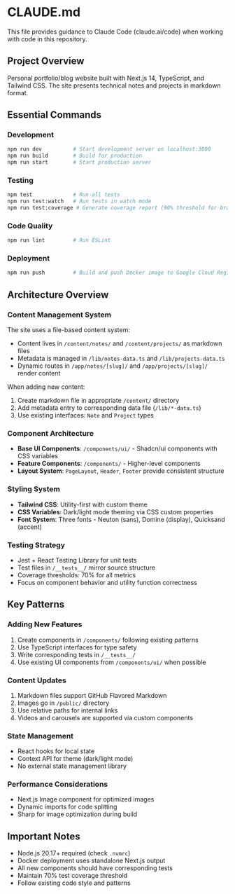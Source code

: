 # CLAUDE.md

This file provides guidance to Claude Code (claude.ai/code) when working with code in this repository.

## Project Overview

Personal portfolio/blog website built with Next.js 14, TypeScript, and Tailwind CSS. The site presents technical notes and projects in markdown format.

## Essential Commands

### Development

```bash
npm run dev          # Start development server on localhost:3000
npm run build        # Build for production
npm run start        # Start production server
```

### Testing

```bash
npm test             # Run all tests
npm run test:watch   # Run tests in watch mode
npm run test:coverage # Generate coverage report (90% threshold for branch cov required)
```

### Code Quality

```bash
npm run lint         # Run ESLint
```

### Deployment

```bash
npm run push         # Build and push Docker image to Google Cloud Registry
```

## Architecture Overview

### Content Management System

The site uses a file-based content system:

- Content lives in `/content/notes/` and `/content/projects/` as markdown files
- Metadata is managed in `/lib/notes-data.ts` and `/lib/projects-data.ts`
- Dynamic routes in `/app/notes/[slug]/` and `/app/projects/[slug]/` render content

When adding new content:

1. Create markdown file in appropriate `/content/` directory
2. Add metadata entry to corresponding data file (`/lib/*-data.ts`)
3. Use existing interfaces: `Note` and `Project` types

### Component Architecture

- **Base UI Components**: `/components/ui/` - Shadcn/ui components with CSS variables
- **Feature Components**: `/components/` - Higher-level components
- **Layout System**: `PageLayout`, `Header`, `Footer` provide consistent structure

### Styling System

- **Tailwind CSS**: Utility-first with custom theme
- **CSS Variables**: Dark/light mode theming via CSS custom properties
- **Font System**: Three fonts - Neuton (sans), Domine (display), Quicksand (accent)

### Testing Strategy

- Jest + React Testing Library for unit tests
- Test files in `/__tests__/` mirror source structure
- Coverage thresholds: 70% for all metrics
- Focus on component behavior and utility function correctness

## Key Patterns

### Adding New Features

1. Create components in `/components/` following existing patterns
2. Use TypeScript interfaces for type safety
3. Write corresponding tests in `/__tests__/`
4. Use existing UI components from `/components/ui/` when possible

### Content Updates

1. Markdown files support GitHub Flavored Markdown
2. Images go in `/public/` directory
3. Use relative paths for internal links
4. Videos and carousels are supported via custom components

### State Management

- React hooks for local state
- Context API for theme (dark/light mode)
- No external state management library

### Performance Considerations

- Next.js Image component for optimized images
- Dynamic imports for code splitting
- Sharp for image optimization during build

## Important Notes

- Node.js 20.17+ required (check `.nvmrc`)
- Docker deployment uses standalone Next.js output
- All new components should have corresponding tests
- Maintain 70% test coverage threshold
- Follow existing code style and patterns
